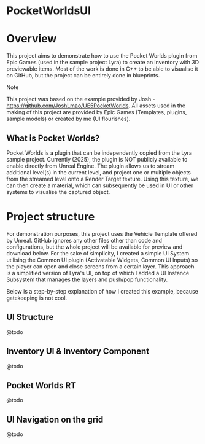# PocketWorldsUI
<h1> Overview </h1>
This project aims to demonstrate how to use the Pocket Worlds plugin from Epic Games (used in the sample project Lyra) to create an inventory with 3D previewable items. Most of the work is done in C++ to be able to visualise it on GitHub, but the project can be entirely done in blueprints.

> [!NOTE]
> This project was based on the example provided by Josh - https://github.com/JoshLmao/UE5PocketWorlds.
> All assets used in the making of this project are provided by Epic Games (Templates, plugins, sample models) or created by me (UI flourishes).

<h2> What is Pocket Worlds? </h2>
Pocket Worlds is a plugin that can be independently copied from the Lyra sample project. Currently (2025), the plugin is NOT publicly available to enable directly from Unreal Engine. The plugin allows us to stream additional level(s) in the current level, and project one or multiple objects from the streamed level onto a Render Target texture. Using this texture, we can then create a material, which can subsequently be used in UI or other systems to visualise the captured object.

<h1> Project structure </h1>
For demonstration purposes, this project uses the Vehicle Template offered by Unreal. GitHub ignores any other files other than code and configurations, but the whole project will be available for preview and download below. For the sake of simplicity, I created a simple UI System utilising the Common UI plugin (Activatable Widgets, Common UI Inputs) so the player can open and close screens from a certain layer. This approach is a simplified version of Lyra's UI, on top of which I added a UI Instance Subsystem that manages the layers and push/pop functionality. 

Below is a step-by-step explanation of how I created this example, because gatekeeping is not cool.
<h2>UI Structure</h2>
@todo
<h2>Inventory UI & Inventory Component</h2>
@todo
<h2>Pocket Worlds RT</h2>
@todo
<h2>UI Navigation on the grid</h2>
@todo

